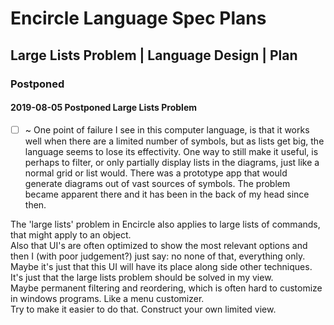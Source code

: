 Encircle Language Spec Plans
============================

Large Lists Problem | Language Design | Plan
--------------------------------------------

### Postponed

#### 2019-08-05 Postponed Large Lists Problem

- [ ] ~ One point of failure I see in this computer language, is that it works well when there are a limited number of symbols, but as lists get big, the language seems to lose its effectivity. One way to still make it useful, is perhaps to filter, or only partially display lists in the diagrams, just like a normal grid or list would. There was a prototype app that would generate diagrams out of vast sources of symbols. The problem became apparent there and it has been in the back of my head since then.

The 'large lists' problem in Encircle also applies to large lists of commands, that might apply to an object.  
Also that UI's are often optimized to show the most relevant options and then I (with poor judgement?) just say: no none of that, everything only.  
Maybe it's just that this UI will have its place along side other techniques.  
It's just that the large lists problem should be solved in my view.  
Maybe permanent filtering and reordering, which is often hard to customize in windows programs. Like a menu customizer.  
Try to make it easier to do that. Construct your own limited view.

